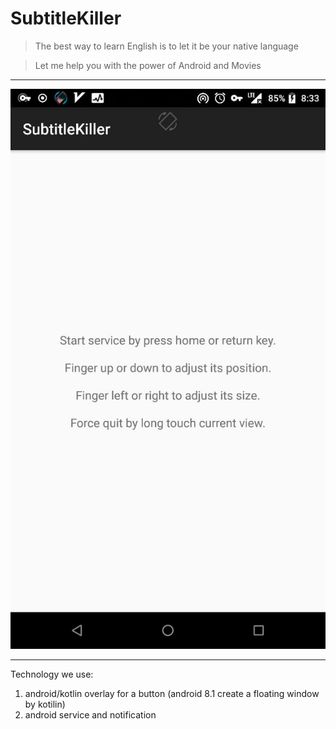 # SubtitleKiller

> The best way to learn English is to let it be your native language

> Let me help you with the power of Android and Movies
___

![Screen Shot](screenshot.jpg)

___

Technology we use:

1. android/kotlin overlay for a button (android 8.1 create a floating window by kotilin)
2. android service and notification
 
